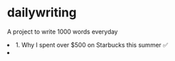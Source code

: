 # dailywriting
A project to write 1000 words everyday
<li>
  1. Why I spent over $500 on Starbucks this summer ✅
  <li>
